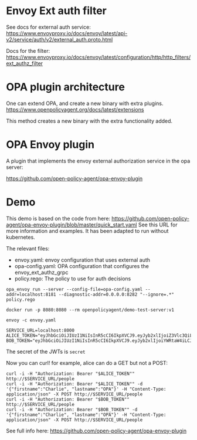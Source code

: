 # Envoy Ext auth filter
See docs for external auth service:
https://www.envoyproxy.io/docs/envoy/latest/api-v2/service/auth/v2/external_auth.proto.html

Docs for the filter:
https://www.envoyproxy.io/docs/envoy/latest/configuration/http/http_filters/ext_authz_filter

# OPA plugin architecture
One can extend OPA, and create a new binary with extra plugins.
https://www.openpolicyagent.org/docs/latest/extensions

This method creates a new binary with the extra functionality added.

# OPA Envoy plugin
A plugin that implements the envoy external authorization service in the opa server:

https://github.com/open-policy-agent/opa-envoy-plugin

# Demo
This demo is based on the code from here:
https://github.com/open-policy-agent/opa-envoy-plugin/blob/master/quick_start.yaml
See this URL for more information and examples. It has been adapted to run without kubernetes.

The relevant files:
- envoy.yaml: envoy configuration that uses external auth
- opa-config.yaml: OPA configuration that configures the envoy_ext_authz_grpc
- policy.rego: The policy to use for auth decisions

```
opa_envoy run --server --config-file=opa-config.yaml --addr=localhost:8181 --diagnostic-addr=0.0.0.0:8282 "--ignore=.*" policy.rego
```

```
docker run -p 8080:8080 --rm openpolicyagent/demo-test-server:v1
```

```
envoy -c envoy.yaml
```

```
SERVICE_URL=localhost:8000
ALICE_TOKEN="eyJhbGciOiJIUzI1NiIsInR5cCI6IkpXVCJ9.eyJyb2xlIjoiZ3Vlc3QiLCJzdWIiOiJZV3hwWTJVPSIsIm5iZiI6MTUxNDg1MTEzOSwiZXhwIjoxOTQxMDgxNTM5fQ.rN_hxMsoQzCjg6lav6mfzDlovKM9azaAjuwhjq3n9r8"
BOB_TOKEN="eyJhbGciOiJIUzI1NiIsInR5cCI6IkpXVCJ9.eyJyb2xlIjoiYWRtaW4iLCJzdWIiOiJZbTlpIiwibmJmIjoxNTE0ODUxMTM5LCJleHAiOjE5NDEwODE1Mzl9.ek3jmNLPclafELVLTfyjtQNj0QKIEGrbhKqpwXmQ8EQ"
```
The secret of the JWTs is `secret`

Now you can curl!
for example, alice can do a GET but not a POST:
```
curl -i -H "Authorization: Bearer "$ALICE_TOKEN"" http://$SERVICE_URL/people
curl -i -H "Authorization: Bearer "$ALICE_TOKEN"" -d '{"firstname":"Charlie", "lastname":"OPA"}' -H "Content-Type: application/json" -X POST http://$SERVICE_URL/people
curl -i -H "Authorization: Bearer "$BOB_TOKEN"" http://$SERVICE_URL/people
curl -i -H "Authorization: Bearer "$BOB_TOKEN"" -d '{"firstname":"Charlie", "lastname":"OPA"}' -H "Content-Type: application/json" -X POST http://$SERVICE_URL/people
```

See full info here:
https://github.com/open-policy-agent/opa-envoy-plugin

